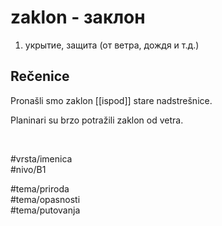 # zaklon - заклон

1. укрытие, защита (от ветра, дождя и т.д.)

## Rečenice

Pronašli smo zaklon [[ispod]] stare nadstrešnice.

Planinari su brzo potražili zaklon od vetra.

<br>

#vrsta/imenica  
#nivo/B1  

#tema/priroda  
#tema/opasnosti  
#tema/putovanja  
